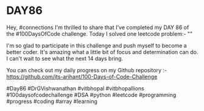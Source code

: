 # DAY86
Hey, #connections I'm thrilled to share that I've completed my DAY 86 of the #100DaysOfCode challenge. Today I solved one leetcode problem:- ""

I'm so glad to participate in this challenge and push myself to become a better coder. It's amazing what a little bit of focus and determination can do. I can't wait to see what the next 14 days bring.

You can check out my daily progress on my Github repository :- https://github.com/its-arihant/100-Days-of-Code-Challenge

#Day86 #DrGVishwanathan #vitbhopal #vitbhopallions #100daysofcodechallenge #DSA #python #leetcode #programming #progress #coding #array #learning 